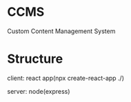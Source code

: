 # CCMS
Custom Content Management System


# Structure
client: react app(npx create-react-app ./)

server: node(express)